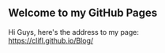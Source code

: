 ## Welcome to my GitHub Pages

Hi Guys, here's the address to my page: <br>
https://clifl.github.io/Blog/

<br>
<br>
<br>
<br>



